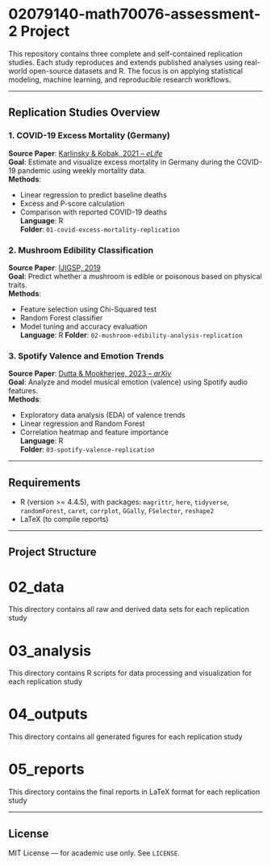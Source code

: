 # 02079140-math70076-assessment-2 Project

This repository contains three complete and self-contained replication studies. Each study reproduces and extends published analyses using real-world open-source datasets and R. The focus is on applying statistical modeling, machine learning, and reproducible research workflows.

---

## Replication Studies Overview

### 1. **COVID-19 Excess Mortality (Germany)**  
**Source Paper**: [Karlinsky & Kobak, 2021 – *eLife*](https://doi.org/10.7554/eLife.69336)  
**Goal**: Estimate and visualize excess mortality in Germany during the COVID-19 pandemic using weekly mortality data.  
**Methods**:  
- Linear regression to predict baseline deaths  
- Excess and P-score calculation  
- Comparison with reported COVID-19 deaths  
**Language**: R  
**Folder**: `01-covid-excess-mortality-replication`

### 2. **Mushroom Edibility Classification**  
**Source Paper**: [IJIGSP, 2019](https://www.mecs-press.org/ijigsp/ijigsp-v11-n4/v11n4-5.html)  
**Goal**: Predict whether a mushroom is edible or poisonous based on physical traits.  
**Methods**: 
- Feature selection using Chi-Squared test   
- Random Forest classifier  
- Model tuning and accuracy evaluation  
**Language**: R 
**Folder**: `02-mushroom-edibility-analysis-replication`

### 3. **Spotify Valence and Emotion Trends**  
**Source Paper**: [Dutta & Mookherjee, 2023 – *arXiv*](https://arxiv.org/abs/2310.19052)  
**Goal**: Analyze and model musical emotion (valence) using Spotify audio features.  
**Methods**:  
- Exploratory data analysis (EDA) of valence trends  
- Linear regression and Random Forest  
- Correlation heatmap and feature importance  
**Language**: R  
**Folder**: `03-spotify-valence-replication`

---

## Requirements

- R (version >= 4.4.5), with packages: `magrittr`, `here`, `tidyverse`, `randomForest`, `caret`, `corrplot`, `GGally`, `FSelector`, `reshape2`
- LaTeX (to compile reports)

---

## Project Structure

# 02_data
This directory contains all raw and derived data sets for each replication study

# 03_analysis
This directory contains R scripts for data processing and visualization for each replication study

# 04_outputs
This directory contains all generated figures for each replication study

# 05_reports
This directory contains the final reports in LaTeX format for each replication study


---

## License

MIT License — for academic use only. See `LICENSE`.

